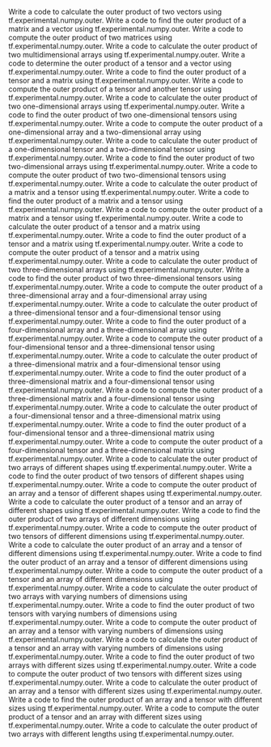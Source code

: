 Write a code to calculate the outer product of two vectors using tf.experimental.numpy.outer.
Write a code to find the outer product of a matrix and a vector using tf.experimental.numpy.outer.
Write a code to compute the outer product of two matrices using tf.experimental.numpy.outer.
Write a code to calculate the outer product of two multidimensional arrays using tf.experimental.numpy.outer.
Write a code to determine the outer product of a tensor and a vector using tf.experimental.numpy.outer.
Write a code to find the outer product of a tensor and a matrix using tf.experimental.numpy.outer.
Write a code to compute the outer product of a tensor and another tensor using tf.experimental.numpy.outer.
Write a code to calculate the outer product of two one-dimensional arrays using tf.experimental.numpy.outer.
Write a code to find the outer product of two one-dimensional tensors using tf.experimental.numpy.outer.
Write a code to compute the outer product of a one-dimensional array and a two-dimensional array using tf.experimental.numpy.outer.
Write a code to calculate the outer product of a one-dimensional tensor and a two-dimensional tensor using tf.experimental.numpy.outer.
Write a code to find the outer product of two two-dimensional arrays using tf.experimental.numpy.outer.
Write a code to compute the outer product of two two-dimensional tensors using tf.experimental.numpy.outer.
Write a code to calculate the outer product of a matrix and a tensor using tf.experimental.numpy.outer.
Write a code to find the outer product of a matrix and a tensor using tf.experimental.numpy.outer.
Write a code to compute the outer product of a matrix and a tensor using tf.experimental.numpy.outer.
Write a code to calculate the outer product of a tensor and a matrix using tf.experimental.numpy.outer.
Write a code to find the outer product of a tensor and a matrix using tf.experimental.numpy.outer.
Write a code to compute the outer product of a tensor and a matrix using tf.experimental.numpy.outer.
Write a code to calculate the outer product of two three-dimensional arrays using tf.experimental.numpy.outer.
Write a code to find the outer product of two three-dimensional tensors using tf.experimental.numpy.outer.
Write a code to compute the outer product of a three-dimensional array and a four-dimensional array using tf.experimental.numpy.outer.
Write a code to calculate the outer product of a three-dimensional tensor and a four-dimensional tensor using tf.experimental.numpy.outer.
Write a code to find the outer product of a four-dimensional array and a three-dimensional array using tf.experimental.numpy.outer.
Write a code to compute the outer product of a four-dimensional tensor and a three-dimensional tensor using tf.experimental.numpy.outer.
Write a code to calculate the outer product of a three-dimensional matrix and a four-dimensional tensor using tf.experimental.numpy.outer.
Write a code to find the outer product of a three-dimensional matrix and a four-dimensional tensor using tf.experimental.numpy.outer.
Write a code to compute the outer product of a three-dimensional matrix and a four-dimensional tensor using tf.experimental.numpy.outer.
Write a code to calculate the outer product of a four-dimensional tensor and a three-dimensional matrix using tf.experimental.numpy.outer.
Write a code to find the outer product of a four-dimensional tensor and a three-dimensional matrix using tf.experimental.numpy.outer.
Write a code to compute the outer product of a four-dimensional tensor and a three-dimensional matrix using tf.experimental.numpy.outer.
Write a code to calculate the outer product of two arrays of different shapes using tf.experimental.numpy.outer.
Write a code to find the outer product of two tensors of different shapes using tf.experimental.numpy.outer.
Write a code to compute the outer product of an array and a tensor of different shapes using tf.experimental.numpy.outer.
Write a code to calculate the outer product of a tensor and an array of different shapes using tf.experimental.numpy.outer.
Write a code to find the outer product of two arrays of different dimensions using tf.experimental.numpy.outer.
Write a code to compute the outer product of two tensors of different dimensions using tf.experimental.numpy.outer.
Write a code to calculate the outer product of an array and a tensor of different dimensions using tf.experimental.numpy.outer.
Write a code to find the outer product of an array and a tensor of different dimensions using tf.experimental.numpy.outer.
Write a code to compute the outer product of a tensor and an array of different dimensions using tf.experimental.numpy.outer.
Write a code to calculate the outer product of two arrays with varying numbers of dimensions using tf.experimental.numpy.outer.
Write a code to find the outer product of two tensors with varying numbers of dimensions using tf.experimental.numpy.outer.
Write a code to compute the outer product of an array and a tensor with varying numbers of dimensions using tf.experimental.numpy.outer.
Write a code to calculate the outer product of a tensor and an array with varying numbers of dimensions using tf.experimental.numpy.outer.
Write a code to find the outer product of two arrays with different sizes using tf.experimental.numpy.outer.
Write a code to compute the outer product of two tensors with different sizes using tf.experimental.numpy.outer.
Write a code to calculate the outer product of an array and a tensor with different sizes using tf.experimental.numpy.outer.
Write a code to find the outer product of an array and a tensor with different sizes using tf.experimental.numpy.outer.
Write a code to compute the outer product of a tensor and an array with different sizes using tf.experimental.numpy.outer.
Write a code to calculate the outer product of two arrays with different lengths using tf.experimental.numpy.outer.